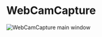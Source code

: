 # WebCamCapture

![WebCamCapture main window](http://i.piccy.info/i9/6ad83947d7db0da6d79ee6eb661f8134/1561552396/12570/1324890/3_240.jpg)

